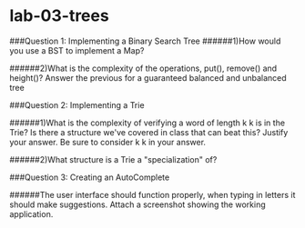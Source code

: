 # lab-03-trees

###Question 1: Implementing a Binary Search Tree
######1)How would you use a BST to implement a Map?

######2)What is the complexity of the operations, put(), remove() and height()? Answer the previous for a guaranteed balanced and unbalanced tree

###Question 2: Implementing a Trie

######1)What is the complexity of verifying a word of length k k is in the Trie? Is there a structure we've covered in class that can beat this? Justify your answer. Be sure to consider k k in your answer.

######2)What structure is a Trie a "specialization" of?

###Question 3: Creating an AutoComplete

######The user interface should function properly, when typing in letters it should make suggestions. Attach a screenshot showing the working application.